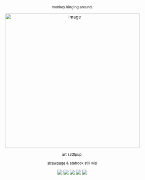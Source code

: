 </div>

<div align="center">
  


<sub>monkey kinging around.</sub> 






<img width="435" height="435" alt="image" src="https://github.com/user-attachments/assets/ec4f6e51-b3a2-4b29-8a7a-da208d71b74f" />

<sub>art s33lpup.</sub> 








<sub>[strawpage](https://pawkey608.straw.page) & atabook still wip </sub> 

![](https://64.media.tumblr.com/df083b865f989e7b5b668fe7b3cd4f5e/7578e5634480cfb1-9f/s100x200/a700456ab2b525056988624f8b279e2d6a18b0b4.gifv) ![](https://64.media.tumblr.com/f54a4bd98959faaad3d93091ed17e52c/2548272bb1100478-b7/s100x200/7c7bcb3a45706320f7a9eb9fcfd89718e0456ea4.gifv) ![](https://64.media.tumblr.com/68e9a2654e2419794ca58d7c61ba350e/96cc94d94b926796-61/s100x200/31712a44f34323a9e07238b6ce7452292ac5a845.pnj) ![](https://64.media.tumblr.com/e2a2ce684e607c8c0c468fc88628bd5f/9ff0c6c764276d0b-9d/s100x200/5d125fad8b4c597bf3ea79e9f8b729b02be4a7e5.gifv) ![](https://64.media.tumblr.com/62dd2b251afbe5f704d726ea37c6b45e/2ad4c6870364241b-45/s100x200/7c62b239f548c63f5f0ad25fe501a384d10cfbc2.pnj)


</div>
